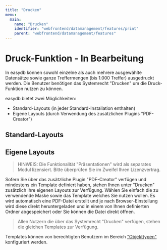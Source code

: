 ```yaml
---
title: "Drucken"
menu:
  main:
    name: "Drucken"
    identifier: "webfrontend/datamanagement/features/print"
    parent: "webfrontend/datamanagement/features"
---
```

# Druck-Funktion - In Bearbeitung

In easydb können sowohl einzelne als auch mehrere ausgewählte Datensätze sowie ganze Treffermengen (bis 1.000 Treffer) ausgedruckt werden. Die Benutzer benötigen das Systemrecht "Drucken" um die Druck-Funktion nutzen zu können.

easydb bietet zwei Möglichkeiten:

- Standard-Layouts (in jeder Standard-Installation enthalten)
- Eigene Layouts (durch Verwendung des zusätzlichen Plugins "PDF-Creator")



## Standard-Layouts





## Eigene Layouts

> HINWEIS: Die Funktionalität "Präsentationen" wird als separates Modul lizensiert. Bitte überprüfen Sie im Zweifel Ihren Lizenzvertrag.

Sofern Sie über das zusätzliche Plugin "PDF-Creator" verfügen und mindestens ein Template definiert haben, stehen Ihnen unter "Drucken" zusätzlich ihre eigenen Layouts zur Verfügung. Wählen Sie einfach die zu verwendende Maske sowie das Template welches Sie nutzen wollen. Es wird automatisch eine PDF-Datei erstellt und je nach Browser-Einstellung wird diese direkt heruntergeladen und in einem von Ihnen definierten Ordner abgespeichert oder Sie können die Datei direkt öffnen.

> Allen Nutzern die über das Systemrecht "Drucken" verfügen, stehen die gleichen Templates zur Verfügung. 

Templates können von berechtigten Benutzern im Bereich ["Objekttypen"](../../../rightsmanagement/objecttypes) konfiguriert werden.